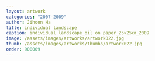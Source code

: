 ```yaml
---
layout: artwork
categories: "2007-2009"
author: Jihoon Ha
title: individual landscape
caption: individual landscape_oil on paper_25×25㎝_2009
image: /assets/images/artworks/artwork022.jpg
thumb: /assets/images/artworks/thumbs/artwork022.jpg
order: 908009
---
```

